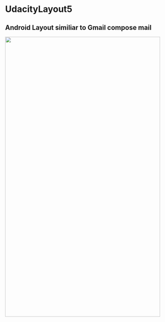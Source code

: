 # UdacityLayout5

## Android Layout similiar to Gmail compose mail

<img src="http://i.imgur.com/0qVl3Hf.png" width="500" height="900" />
